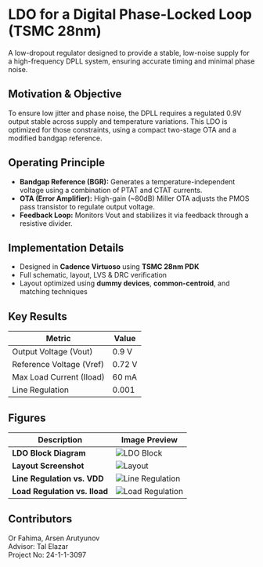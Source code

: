 # LDO for a Digital Phase-Locked Loop (TSMC 28nm)

A low-dropout regulator designed to provide a stable, low-noise supply for a high-frequency DPLL system, ensuring accurate timing and minimal phase noise.

## Motivation & Objective
To ensure low jitter and phase noise, the DPLL requires a regulated 0.9V output stable across supply and temperature variations. This LDO is optimized for those constraints, using a compact two-stage OTA and a modified bandgap reference.

## Operating Principle
- **Bandgap Reference (BGR):** Generates a temperature-independent voltage using a combination of PTAT and CTAT currents.
- **OTA (Error Amplifier):** High-gain (~80dB) Miller OTA adjusts the PMOS pass transistor to regulate output voltage.
- **Feedback Loop:** Monitors Vout and stabilizes it via feedback through a resistive divider.

## Implementation Details
- Designed in **Cadence Virtuoso** using **TSMC 28nm PDK**
- Full schematic, layout, LVS & DRC verification
- Layout optimized using **dummy devices**, **common-centroid**, and matching techniques

## Key Results

| Metric                  | Value         |
|------------------------|---------------|
| Output Voltage (Vout)   | 0.9 V         |
| Reference Voltage (Vref)| 0.72 V        |
| Max Load Current (Iload)| 60 mA         |
| Line Regulation         | 0.001         |


## Figures

| Description                          | Image Preview                   |
|--------------------------------------|---------------------------------|
| **LDO Block Diagram**                | ![LDO Block](./Diagrams/ldo_block.png)   |
| **Layout Screenshot**               | ![Layout](./Lay-Out/layout.png)         |
| **Line Regulation vs. VDD**         | ![Line Regulation](./Graphs/lineregulation.png) |
| **Load Regulation vs. Iload**       | ![Load Regulation](./Graphs/loadregulation.png) |


## Contributors
Or Fahima, Arsen Arutyunov  
Advisor: Tal Elazar  
Project No: 24-1-1-3097
